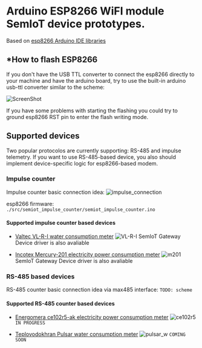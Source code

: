 # Arduino ESP8266 WiFI module SemIoT device prototypes.

Based on [esp8266 Arduino IDE libraries](https://github.com/esp8266/Arduino)

## *How to flash ESP8266
If you don't have the USB TTL converter to connect the esp8266 directly to your machine
and have the arduino board,
try to use the built-in arduino usb-ttl converter similar to the scheme:

![ScreenShot](http://esp8266.ru/wp-content/uploads/esp8266-arduino_bb.jpg)

If you have some problems with starting the flashing
you could try to ground esp8266 RST pin to enter the flash writing mode.

## Supported devices

Two popular protocolos are currently supporting: RS-485 and impulse telemetry.
If you want to use RS-485-based device, you also should implement device-specific logic for esp8266-based modem.

### Impulse counter
Impulse counter basic connection idea:
![impulse_connection](https://hsto.org/files/71e/713/cd1/71e713cd15dd4d4683105eddd48313fd.jpg)

esp8266 firmware: `./src/semiot_impulse_counter/semiot_impulse_counter.ino`

#### Supported impulse counter based devices
+ [Valtec VL-R-I water consumption meter](http://valtec.ru/catalog/pribory_ucheta/schetchiki_dlya_vody/vodoschetchik_universalnyj_s_impulsnym_vyhodom.html)
![VL-R-I](http://valtec.ru/image/goods/full//VLF-R-I.jpg)
SemIoT Gateway Device driver is also avaliable

+ [Incotex Mercury-201 electricity power consumption meter](http://www.incotexcom.ru/m201.htm)
![m201](http://www.incotexcom.ru/img/m201_2.jpg)
SemIoT Gateway Device driver is also avaliable

### RS-485 based devices
RS-485 counter basic connection idea via max485 interface:
`TODO: scheme`

#### Supported RS-485 counter based devices
+ [Energomera ce102r5-ak electricity power consumption meter](http://www.energomera.ru/ru/products/archive/ce102r5)
![ce102r5](http://www.energomera.ru/images/400x400/ce102r5/ce102_r5_main.jpg)
`IN PROGRESS`

+ [Teplovodokhran Pulsar water consumption meter](http://teplovodokhran.ru/products/schetchik-vody-kvartirnyy-pulsar-du-15.html)
![pulsar_w](http://teplovodokhran.ru.images.1c-bitrix-cdn.ru/upload/iblock/167/167e5dd8ccffa6ca82b63f58f82d8246.jpg?1436508211105364)
`COMING SOON`